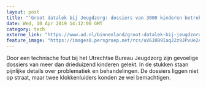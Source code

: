 ```yaml
---
layout: post
title: "‘Groot datalek bij Jeugdzorg: dossiers van 3000 kinderen betrokken’"
date: Wed, 10 Apr 2019 14:12:00 GMT
category: tech
externe_link: "https://www.ad.nl/binnenland/groot-datalek-bij-jeugdzorg-dossiers-van-3000-kinderen-betrokken~a4bd9770e/"
feature_image: "https://images0.persgroep.net/rcs/uV6J0B9IaqJ2z9JPvUe2esBhEhk/diocontent/141552222/_fitwidth/400/?appId=21791a8992982cd8da851550a453bd7f&quality=0.7"
---
```


Door een technische fout bij het Utrechtse Bureau Jeugdzorg zijn gevoelige dossiers van meer dan drieduizend kinderen gelekt. In de stukken staan pijnlijke details over problematiek en behandelingen. De dossiers liggen niet op straat, maar twee klokkenluiders konden ze wel bemachtigen.
